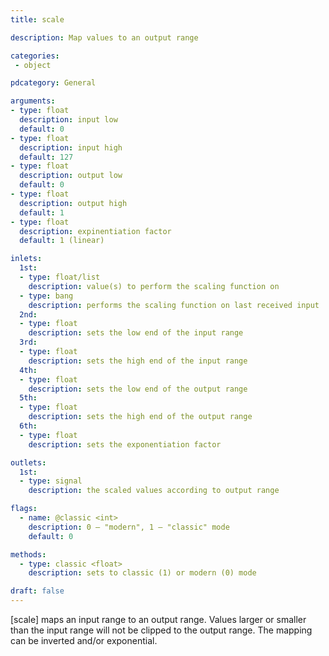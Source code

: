 ```yaml
---
title: scale

description: Map values to an output range

categories:
 - object

pdcategory: General

arguments:
- type: float
  description: input low
  default: 0
- type: float
  description: input high
  default: 127
- type: float
  description: output low
  default: 0
- type: float
  description: output high
  default: 1
- type: float
  description: expinentiation factor
  default: 1 (linear)

inlets:
  1st:
  - type: float/list
    description: value(s) to perform the scaling function on
  - type: bang
    description: performs the scaling function on last received input
  2nd:
  - type: float
    description: sets the low end of the input range
  3rd:
  - type: float
    description: sets the high end of the input range
  4th:
  - type: float
    description: sets the low end of the output range
  5th:
  - type: float
    description: sets the high end of the output range
  6th:
  - type: float
    description: sets the exponentiation factor

outlets:
  1st:
  - type: signal
    description: the scaled values according to output range

flags:
  - name: @classic <int>
    description: 0 — "modern", 1 — "classic" mode
    default: 0

methods:
  - type: classic <float>
    description: sets to classic (1) or modern (0) mode

draft: false
---
```


[scale] maps an input range to an output range. Values larger or smaller than the input range will not be clipped to the output range. The mapping can be inverted and/or exponential.
